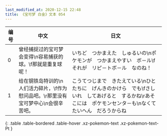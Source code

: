 ```yaml
---
last_modified_at: 2020-12-15 22:48
title: 《宝可梦 白金》文本 054
---
```

| 编号 | 中文 | 日文 |
| ---- | ---- | ---- |
| 0 | 曾经捕捉过的宝可梦会变得\n容易捕获的球。\f那就是重复球呢！ | いちど　つかまえた　しゅるいの\nポケモンが　つかまえやすい　ボ－ル\fそれが　リピ－トボ－ル　なのね！ |
| 1 | 给在钢铁岛特训的\n人们活力碎片，\f作为慰问品吧。\r那里没有宝可梦中心\n会很辛苦吧。 | こうてつじまで　きたえている\nひとたちに　げんきのかけら　でも\fさしいれ　してあげると　するかね\rあそこには　ポケモンセンタ－も\nなくて　たいへん　だろうからね |
{: .table .table-bordered .table-hover .xz-pokemon-text .xz-pokemon-text-Pt }